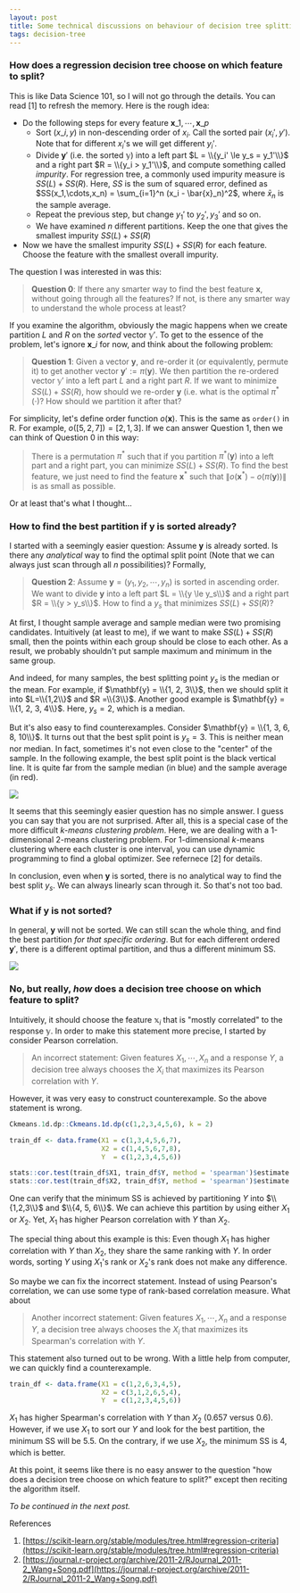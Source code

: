 ```yaml
---
layout: post
title: Some technical discussions on behaviour of decision tree splitting
tags: decision-tree
---
```


### How does a regression decision tree choose on which feature to split?

This is like Data Science 101, so I will not go through the details. You can read [1] to refresh the memory. Here is the rough idea:

- Do the following steps for every feature $\mathbf{x}\_1,\cdots,\mathbf{x}\_p$
  - Sort $(x\_i, y)$ in non-descending order of $x_i$. Call the sorted pair $(x_i', y')$. Note that for different $x_i$'s we will get different $y_i'$.
  - Divide $\mathbf{y}'$ (i.e. the sorted $\mathbb{y}$) into a left part $L = \\{y_i' \le y_s = y_1'\\}$ and a right part $R = \\{y_i > y_1'\\}$, and compute something called _impurity_. For regression tree, a commonly used impurity measure is $SS(L) + SS(R)$. Here, $SS$ is the sum of squared error, defined as $SS(x_1,\cdots,x_n) = \sum_{i=1}^n (x_i - \bar{x}_n)^2$, where $\bar{x}_n$ is the sample average.
  - Repeat the previous step, but change $y_1'$ to $y_2', y_3'$ and so on.
  - We have examined $n$ different partitions. Keep the one that gives the smallest impurity $SS(L) + SS(R)$
- Now we have the smallest impurity $SS(L) + SS(R)$ for each feature. Choose the feature with the smallest overall impurity.

The question I was interested in was this:

> **Question 0**: If there any smarter way to find the best feature $\mathbf{x}$, without going through all the features? If not, is there any smarter way to understand the whole process at least?
 
If you examine the algorithm, obviously the magic happens when we create partition $L$ and $R$ on the _sorted_ vector $\mathbb{y}'$. To get to the essence of the problem, let's ignore $\mathbf{x}\_i$ for now, and think about the following problem:

> **Question 1**: Given a vector $\mathbf{y}$, and re-order it (or equivalently, permute it) to get another vector $\mathbf{y}' := \pi(\mathbf{y})$. We then partition the re-ordered vector $\mathbb{y}'$ into a left part $L$ and a right part $R$. If we want to minimize $SS(L) + SS(R)$, how should we re-order $\mathbf{y}$ (i.e. what is the optimal $\pi^*(\cdot)$? How should we partition it after that?

For simplicity, let's define order function $o(\mathbf{x})$. This is the same as `order()` in R. For example, $o([5,2,7]) = [2,1,3]$. If we can answer Question 1, then we can think of Question 0 in this way:

> There is a permutation $\pi^*$ such that if you partition $\pi^*(\mathbf{y})$ into a left part and a right part, you can minimize $SS(L) + SS(R)$.
> To find the best feature, we just need to find the feature $\mathbf{x}^*$ such that $\|o(\mathbf{x}^*) - o(\pi(\mathbf{y}))\|$ is as small as possible.

Or at least that's what I thought...

### How to find the best partition if $\mathbf{y}$ is sorted already?

I started with a seemingly easier question: Assume $\mathbf{y}$ is already sorted. Is there any _analytical_ way to find the optimal split point (Note that we can always just scan through all $n$ possibilities)? Formally,

> **Question 2**: Assume $\mathbf{y} = (y_1, y_2, \cdots, y_n)$ is sorted in ascending order. We want to divide $\mathbf{y}$ into a left part $L = \\{y \le y_s\\}$ and a right part $R = \\{y > y_s\\}$. How to find a $y_s$ that minimizes $SS(L) + SS(R)$?

At first, I thought sample average and sample median were two promising candidates. Intuitively (at least to me), if we want to make $SS(L) + SS(R)$ small, then the points within each group should be close to each other. As a result, we probably shouldn't put sample maximum and minimum in the same group.

And indeed, for many samples, the best splitting point $y_s$ is the median or the mean. For example, if $\mathbf{y} = \\{1, 2, 3\\}$, then we should split it into $L=\\{1,2\\}$ and $R =\\{3\\}$. Another good example is $\mathbf{y} = \\{1, 2, 3, 4\\}$. Here, $y_s = 2$, which is a median.

But it's also easy to find counterexamples. Consider $\mathbf{y} = \\{1, 3, 6, 8, 10\\}$. It turns out that the best split point is $y_s = 3$. This is neither mean nor median. In fact, sometimes it's not even close to the "center" of the sample. In the following example, the best split point is the black vertical line. It is quite far from the sample median (in blue) and the sample average (in red).

![]({{site.baseurl}}/assets/11_01.png)

It seems that this seemingly easier question has no simple answer. I guess you can say that you are not surprised. After all, this is a special case of the more difficult _$k$-means clustering problem_. Here, we are dealing with a 1-dimensional 2-means clustering problem. For 1-dimensional $k$-means clustering where each cluster is one interval, you can use dynamic programming to find a global optimizer. See refernece [2] for details.

In conclusion, even when $\mathbf{y}$ is sorted, there is no analytical way to find the best split $y_s$. We can always linearly scan through it. So that's not too bad.

### What if $\mathbf{y}$ is not sorted?

In general, $\mathbf{y}$ will not be sorted. We can still scan the whole thing, and find the best partition _for that specific ordering_. But for each different ordered $\mathbf{y}'$, there is a different optimal partition, and thus a different minimum SS.

![]({{site.baseurl}}/assets/11_02.png)

### No, but really, _how_ does a decision tree choose on which feature to split?


Intuitively, it should choose the feature $\mathbb{x}_i$ that is "mostly correlated" to the response $\mathbb{y}$. In order to make this statement more precise, I started by consider Pearson correlation.

> An incorrect statement: Given features $X_1,\cdots,X_n$ and a response $Y$, a decision tree always chooses the $X_i$ that maximizes its Pearson correlation with $Y$.

However, it was very easy to construct counterexample. So the above statement is wrong.

```R
Ckmeans.1d.dp::Ckmeans.1d.dp(c(1,2,3,4,5,6), k = 2)

train_df <- data.frame(X1 = c(1,3,4,5,6,7),
                       X2 = c(1,4,5,6,7,8),
                       Y  = c(1,2,3,4,5,6))

stats::cor.test(train_df$X1, train_df$Y, method = 'spearman')$estimate
stats::cor.test(train_df$X2, train_df$Y, method = 'spearman')$estimate
```

One can verify that the minimum SS is achieved by partitioning $Y$ into $\\{1,2,3\\}$ and $\\{4, 5, 6\\}$. We can achieve this partition by using either $X_1$ or $X_2$. Yet, $X_1$ has higher Pearson correlation with $Y$ than $X_2$.

The special thing about this example is this: Even though $X_1$ has higher correlation with $Y$ than $X_2$, they share the same ranking with $Y$. In order words, sorting $Y$ using $X_1$'s rank or $X_2$'s rank does not make any difference.

So maybe we can fix the incorrect statement. Instead of using Pearson's correlation, we can use some type of rank-based correlation measure. What about

> Another incorrect statement: Given features $X_1,\cdots,X_n$ and a response $Y$, a decision tree always chooses the $X_i$ that maximizes its Spearman's correlation with $Y$.

This statement also turned out to be wrong. With a little help from computer, we can quickly find a counterexample.
```R
train_df <- data.frame(X1 = c(1,2,6,3,4,5),
                       X2 = c(3,1,2,6,5,4),
                       Y  = c(1,2,3,4,5,6))
```

$X_1$ has higher Spearman's correlation with $Y$ than $X_2$ (0.657 versus 0.6). However, if we use $X_1$ to sort our $Y$ and look for the best partition, the minimum SS will be $5.5$. On the contrary, if we use $X_2$, the minimum SS is $4$, which is better.

At this point, it seems like there is no easy answer to the question "how does a decision tree choose on which feature to split?" except then reciting the algorithm itself.



_To be continued in the next post._

References
1. [https://scikit-learn.org/stable/modules/tree.html#regression-criteria](https://scikit-learn.org/stable/modules/tree.html#regression-criteria)
2. [https://journal.r-project.org/archive/2011-2/RJournal_2011-2_Wang+Song.pdf](https://journal.r-project.org/archive/2011-2/RJournal_2011-2_Wang+Song.pdf)
